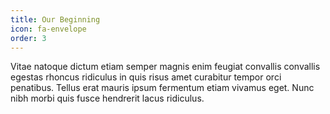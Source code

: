 ```yaml
---
title: Our Beginning
icon: fa-envelope
order: 3
---
```


Vitae natoque dictum etiam semper magnis enim feugiat convallis convallis
egestas rhoncus ridiculus in quis risus amet curabitur tempor orci penatibus.
Tellus erat mauris ipsum fermentum etiam vivamus eget. Nunc nibh morbi quis
fusce hendrerit lacus ridiculus.
